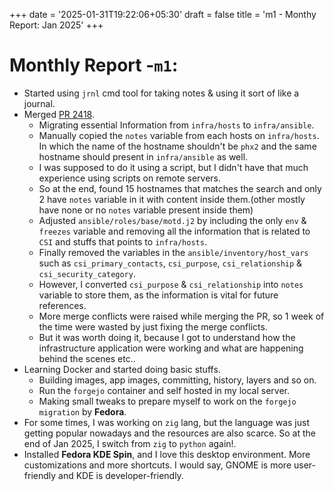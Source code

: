 +++
date = '2025-01-31T19:22:06+05:30'
draft = false
title = 'm1 - Monthy Report: Jan 2025'
+++

# Monthly Report -`m1`:

- Started using `jrnl` cmd tool for taking notes & using it sort of like a journal.
- Merged [PR 2418](https://pagure.io/fedora-infra/ansible/pull-request/2418).
  - Migrating essential Information from `infra/hosts` to `infra/ansible`.
  - Manually copied the `notes` variable from each hosts on `infra/hosts`. In which the name of the hostname shouldn't be `phx2` and the same hostname should present in `infra/ansible` as well.
  - I was supposed to do it using a script, but I didn't have that much experience using scripts on remote servers.
  - So at the end, found 15 hostnames that matches the search and only 2 have `notes` variable in it with content inside them.(other mostly have none or no `notes` variable present inside them)
  - Adjusted `ansible/roles/base/motd.j2` by including the only `env` & `freezes` variable and removing all the information that is related to `CSI` and stuffs that points to `infra/hosts`.
  - Finally removed the variables in the `ansible/inventory/host_vars` such as `csi_primary_contacts`, `csi_purpose`, `csi_relationship` & `csi_security_category`.
  - However, I converted `csi_purpose` & `csi_relationship` into `notes` variable to store them, as the information is vital for future references.
  - More merge conflicts were raised while merging the PR, so 1 week of the time were wasted by just fixing the merge conflicts.
  - But it was worth doing it, because I got to understand how the infrastructure application were working and what are happening behind the scenes etc..
- Learning Docker and started doing basic stuffs.
  - Building images, app images, committing, history, layers and so on.
  - Run the `forgejo` container and self hosted in my local server.
  - Making small tweaks to prepare myself to work on the `forgejo migration` by **Fedora**.
- For some times, I was working on `zig` lang, but the language was just getting popular nowadays and the resources are also scarce. So at the end of Jan 2025, I switch from `zig` to `python` again!.
- Installed **Fedora KDE Spin**, and I love this desktop environment. More customizations and more shortcuts. I would say, GNOME is more user-friendly and KDE is developer-friendly.
